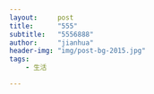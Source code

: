 ```yaml
---
layout:     post
title:      "555"
subtitle:   "5556888"
author:     "jianhua"
header-img: "img/post-bg-2015.jpg"
tags:
    - 生活

---
```

